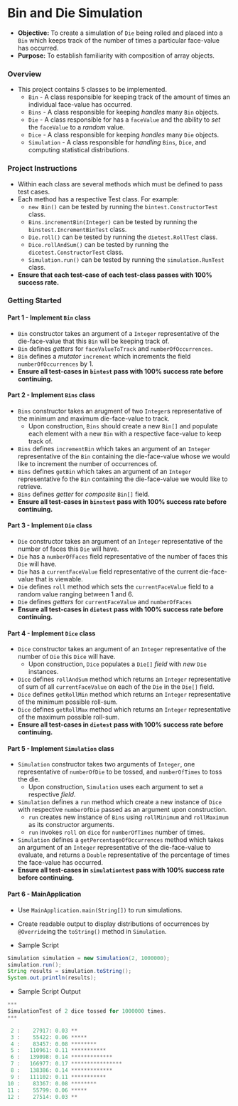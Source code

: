 # Bin and Die Simulation

* **Objective:** To create a simulation of `Die` being rolled and placed into a `Bin` which keeps track of the number of times a particular face-value has occurred. 
* **Purpose:** To establish familiarity with composition of array objects.

### Overview
* This project contains 5 classes to be implemented.
    * `Bin` - A class responsible for keeping track of the amount of times an individual face-value has occurred.
    * `Bins` - A class responsible for keeping _handles_ many `Bin` objects.
    * `Die` - A class responsible for has a `faceValue` and the ability to _set_ the `faceValue` to a _random_ value.
    * `Dice` - A class responsible for keeping _handles_ many `Die` objects.
    * `Simulation` - A class responsible for _handling_  `Bins`, `Dice`, and computing statistical distributions.

### Project Instructions
* Within each class are several methods which must be defined to pass test cases.
* Each method has a respective Test class. For example:
  * `new Bin()` can be tested by running the `bintest.ConstructorTest` class.
  * `Bins.incrementBin(Integer)` can be tested by running the `binstest.IncrementBinTest` class.
  * `Die.roll()` can be tested by running the `dietest.RollTest` class.
  * `Dice.rollAndSum()` can be tested by running the `dicetest.ConstructorTest` class.
  * `Simulation.run()` can be tested by running the `simulation.RunTest` class.
* **Ensure that each test-case of each test-class passes with 100% success rate.**
  
### Getting Started
#### Part 1 - Implement `Bin` class
* `Bin` constructor takes an argument of a `Integer` representative of the die-face-value that this `Bin` will be keeping track of.
* `Bin` defines _getters_ for `faceValueToTrack` and `numberOfOccurrences`.
* `Bin` defines a _mutator_ `increment` which increments the field `numberOfOccurrences` by 1.
* **Ensure all test-cases in `bintest` pass with 100% success rate before continuing.**


#### Part 2 - Implement `Bins` class
* `Bins` constructor takes an arugment of two `Integer`s representative of the minimum and maximum die-face-value to track. 
	* Upon construction, `Bins` should create a new `Bin[]` and populate each element with a new `Bin` with a respective face-value to keep track of.
* `Bins` defines `incrementBin` which takes an argument of an `Integer` representative of the `Bin` containing the die-face-value whose we would like to increment the number of occurrences of.
* `Bins` defines `getBin` which takes an argument of an `Integer` representative fo the `Bin` containing the die-face-value we would like to retrieve.
* `Bins` defines _getter_ for _composite_ `Bin[]` field.
* **Ensure all test-cases in `binstest` pass with 100% success rate before continuing.**




#### Part 3 - Implement `Die` class
* `Die` constructor takes an argument of an `Integer` representative of the number of faces this `Die` will have.
* `Die` has a `numberOfFaces` field representative of the number of faces this `Die` will have.
* `Die` has a `currentFaceValue` field representative of the current die-face-value that is viewable.
* `Die` defines `roll` method which sets the `currentFaceValue` field to a random value ranging between 1 and 6.
* `Die` defines _getters_ for `currentFaceValue` and `numberOfFaces`
* **Ensure all test-cases in `dietest` pass with 100% success rate before continuing.**




#### Part 4 - Implement `Dice` class
* `Dice` constructor takes an argument of an `Integer` representative of the number of `Die` this `Dice` will have.
	* Upon construction, `Dice` populates a `Die[]` _field_ with _new_ `Die` instances.
* `Dice` defines `rollAndSum` method which returns an `Integer` representative of sum of all `currentFaceValue` on each of the `Die` in the `Die[]` field.
* `Dice` defines `getRollMin` method which returns an `Integer` representative of the minimum possible roll-sum.
* `Dice` defines `getRollMax` method which returns an `Integer` representative of the maximum possible roll-sum.
* **Ensure all test-cases in `dietest` pass with 100% success rate before continuing.**



#### Part 5 - Implement `Simulation` class
* `Simulation` constructor takes two arguments of `Integer`, one representative of `numberOfDie` to be tossed, and `numberOfTimes` to toss the die. 
	* Upon construction, `Simulation` uses each argument to set a respective _field_.
* `Simulation` defines a `run` method which create a new instance of `Dice` with respective `numberOfDie` passed as an argument upon construction.
	* `run` creates new instance of `Bins` using `rollMinimum` and `rollMaximum` as its constructor arguments.
	* `run` invokes `roll` on `dice` for `numberOfTimes` number of times.
* `Simulation` defines a `getPercentageOfOccurrences` method which takes an argument of an `Integer` representative of the die-face-value to evaluate, and returns a `Double` representative of the percentage of times the face-value has occurred.
* **Ensure all test-cases in `simulationtest` pass with 100% success rate before continuing.**



#### Part 6 - MainApplication

* Use `MainApplication.main(String[])` to run simulations.
* Create readable output to display distributions of occurrences by `@Override`ing the `toString()` method in `Simulation`.


* Sample Script

```java
Simulation simulation = new Simulation(2, 1000000);
simulation.run();
String results = simulation.toString();
System.out.println(results);
```

* Sample Script Output

```java
***
SimulationTest of 2 dice tossed for 1000000 times.
***

 2 :    27917: 0.03 **
 3 :    55422: 0.06 *****
 4 :    83457: 0.08 ********
 5 :   110961: 0.11 ***********
 6 :   139098: 0.14 *************
 7 :   166977: 0.17 ****************
 8 :   138386: 0.14 *************
 9 :   111102: 0.11 ***********
10 :    83367: 0.08 ********
11 :    55799: 0.06 *****
12 :    27514: 0.03 **
```

